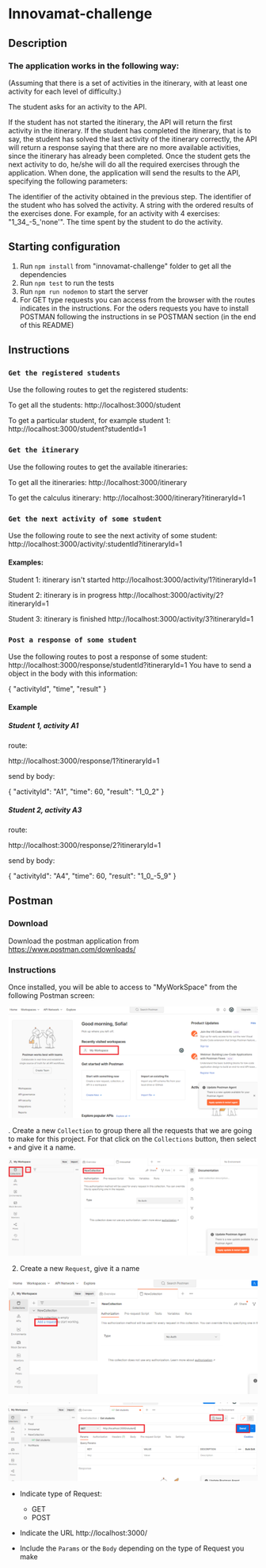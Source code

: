 # Innovamat-challenge

## Description

### The application works in the following way: 
(Assuming that there is a set of activities in the itinerary, with at least one activity for each level of difficulty.)

The student asks for an activity to the API.

If the student has not started the itinerary, the API will return the first activity in the itinerary.
If the student has completed the itinerary, that is to say, the student has solved the last activity of the itinerary correctly, the API will return a response saying that there are no more available activities, since the itinerary has already been completed.
Once the student gets the next activity to do, he/she will do all the required exercises through the application. When done, the application will send the results to the API, specifying the following parameters:

The identifier of the activity obtained in the previous step.
The identifier of the student who has solved the activity.
A string with the ordered results of the exercises done. For example, for an activity with 4 exercises: "1_34_-5_'none'".
The time spent by the student to do the activity.

## Starting configuration

1. Run `npm install` from "innovamat-challenge" folder to get all the dependencies
2. Run `npm test` to run the tests
3. Run `npm run nodemon` to start the server
4. For GET type requests you can access from the browser with the routes indicates in the instructions. For the oders requests you have to install POSTMAN following the instructions in se POSTMAN section (in the end of this README)

## Instructions
### `Get the registered students`

Use the following routes to get the registered students:

To get all the students: 
http://localhost:3000/student

To get a particular student, for example student 1:
http://localhost:3000/student?studentId=1

### `Get the itinerary`

Use the following routes to get the available itineraries:

To get all the itineraries: 
http://localhost:3000/itinerary

To get the calculus itinerary:
http://localhost:3000/itinerary?itineraryId=1

### `Get the next activity of some student`

Use the following route to see the next activity of some student:
http://localhost:3000/activity/:studentId?itineraryId=1

#### Examples:

Student 1: itinerary isn't started
http://localhost:3000/activity/1?itineraryId=1

Student 2: itinerary is in progress
http://localhost:3000/activity/2?itineraryId=1

Student 3: itinerary is finished
http://localhost:3000/activity/3?itineraryId=1

### `Post a response of some student`
Use the following routes to post a response of some student:
http://localhost:3000/response/studentId?itineraryId=1
You have to send a object in the body with this information:

{
    "activityId",
    "time",
    "result"
}

#### Example
##### Student 1, activity A1

route:

http://localhost:3000/response/1?itineraryId=1

send by body:

{
    "activityId": "A1",
    "time": 60,
    "result": "1_0_2"
}

##### Student 2, activity A3

route:

http://localhost:3000/response/2?itineraryId=1

send by body:

{
    "activityId": "A4",
    "time": 60,
    "result": "1_0_-5_9"
}


## Postman

### Download

Download the postman application from https://www.postman.com/downloads/

### Instructions

Once installed, you will be able to access to "MyWorkSpace" from the following Postman screen:

<p align="center">
  <img src="./img/postman-main-screen.PNG" alt="Img" />
</p>


. Create a new `Collection` to group there all the requests that we are going to make for this project. For that click on the `Collections` button, then select `+` and give it a name.

<p align="center">
  <img src="./img/postman-new-collection.PNG" alt="Img" />
</p>

2. Create a new `Request`, give it a name 

<p align="center">
  <img src="./img/postman-new-request.PNG" alt="Img" />
</p>

<p align="center">
  <img src="./img/postman-new-request-method.PNG" alt="Img" />
</p>

- Indicate type of Request:

    * GET
    * POST

- Indicate the URL http://localhost:3000/

- Include the `Params` or the `Body` depending on the type of Request you make
